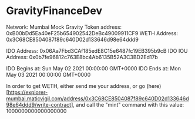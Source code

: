 # GravityFinanceDev

Network: Mumbai
Mock Gravity Token address: 0xB00bDd5Ea40eF25b654902542DeBc49009911CF9
WETH Address: 0x3C68CE8504087f89c640D02d133646d98e64ddd9

IDO Address: 0x06Aa7Fbd3CAf185edE8C15e6487fc19EB395b9cB
IDO IOU Address: 0x0b7fe96812c763E8bc4Ab6135B52A3C3BD2Ed17b

IDO Begins at: Sun May 02 2021 00:00:00 GMT+0000
IDO Ends at: Mon May 03 2021 00:00:00 GMT+0000

In order to get WETH, either send me your address, or go (here)[https://explorer-mumbai.maticvigil.com/address/0x3C68CE8504087f89c640D02d133646d98e64ddd9/write-contract], and call the "mint" command with this value: 1000000000000000000
